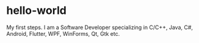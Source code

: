 # hello-world
My first steps. I am a Software Developer specializing in C/C++, Java, C#, Android, Flutter, WPF, WinForms, Qt, Gtk etc.
